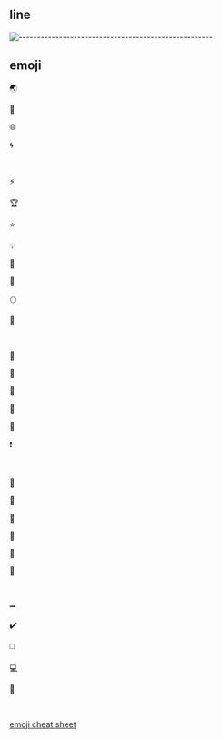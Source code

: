 <h2> line </h2>

![-----------------------------------------------------](https://raw.githubusercontent.com/andreasbm/readme/master/assets/lines/rainbow.png)



<h2> emoji </h2>

:earth_asia: 

:blue_book:

:globe_with_meridians:

:cyclone:

<br>


:zap: 

:trophy:

:star:

:bulb:

:crown:

:key:

:full_moon:

:crescent_moon:

<br>


:round_pushpin:

:pushpin:

:closed_book:

:apple:

:dart:

:exclamation:

<br>


:tea:

:green_apple:

:green_book:

:evergreen_tree:

:palm_tree:

:christmas_tree:

<br>

:heavy_minus_sign:

:heavy_check_mark:

:white_medium_square:

:computer:

:eyes:

<br>

[emoji cheat sheet](https://www.webfx.com/tools/emoji-cheat-sheet/)
